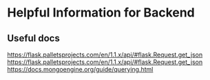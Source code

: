 # Helpful Information for Backend

## Useful docs

https://flask.palletsprojects.com/en/1.1.x/api/#flask.Request.get_json
https://flask.palletsprojects.com/en/1.1.x/api/#flask.Request.get_json
https://docs.mongoengine.org/guide/querying.html